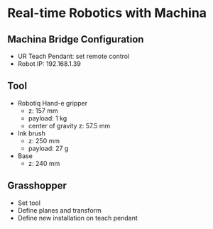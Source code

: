 # Real-time Robotics with Machina

## Machina Bridge Configuration
* UR Teach Pendant: set remote control
* Robot IP: 192.168.1.39

## Tool
* Robotiq Hand-e gripper
    * z: 157 mm
    * payload: 1 kg
    * center of gravity z: 57.5 mm
* Ink brush
    * z: 250 mm
    * payload: 27 g
* Base
    * z: 240 mm

## Grasshopper
* Set tool
* Define planes and transform
* Define new installation on teach pendant

